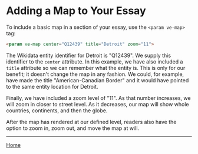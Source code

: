 <param ve-config title="Documentation" component="default" class="documentation" fixed-header>

# Adding a Map to Your Essay

<param ve-entity eid="Q12439" title="Detroit">
<param ve-map center="Q12439" title="Detroit" zoom="11" prefer-geojson>

To include a basic map in a section of your essay, use the `<param ve-map>` tag:

```html
<param ve-map center="Q12439" title="Detroit" zoom="11">
```

The Wikidata entity identifier for Detroit is "Q12439". We supply this identifier to the `center` attribute. In this example, we have also included a `title` attribute so we can remember what the entity is. This is only for our benefit; it doesn't change the map in any fashion. We could, for example, have made the title "American-Canadian Border" and it would have pointed to the same entity location for Detroit.

Finally, we have included a zoom level of "11". As that number increases, we will zoom in closer to street level. As it decreases, our map will show whole countries, continents, and then the globe.

After the map has rendered at our defined level, readers also have the option to zoom in, zoom out, and move the map at will.



____
[<i class="fas fa-arrow-circle-left"></i> Home](/docs)
